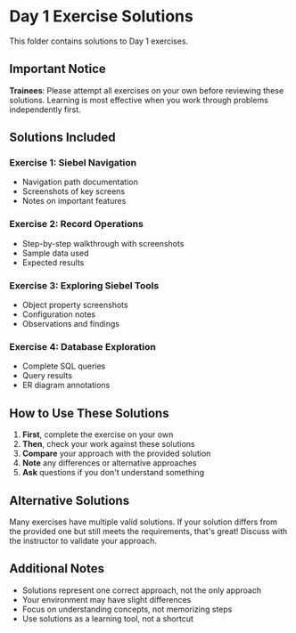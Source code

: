 # Day 1 Exercise Solutions

This folder contains solutions to Day 1 exercises.

## Important Notice

**Trainees**: Please attempt all exercises on your own before reviewing these solutions. Learning is most effective when you work through problems independently first.

## Solutions Included

### Exercise 1: Siebel Navigation
- Navigation path documentation
- Screenshots of key screens
- Notes on important features

### Exercise 2: Record Operations
- Step-by-step walkthrough with screenshots
- Sample data used
- Expected results

### Exercise 3: Exploring Siebel Tools
- Object property screenshots
- Configuration notes
- Observations and findings

### Exercise 4: Database Exploration
- Complete SQL queries
- Query results
- ER diagram annotations

## How to Use These Solutions

1. **First**, complete the exercise on your own
2. **Then**, check your work against these solutions
3. **Compare** your approach with the provided solution
4. **Note** any differences or alternative approaches
5. **Ask** questions if you don't understand something

## Alternative Solutions

Many exercises have multiple valid solutions. If your solution differs from the provided one but still meets the requirements, that's great! Discuss with the instructor to validate your approach.

## Additional Notes

- Solutions represent one correct approach, not the only approach
- Your environment may have slight differences
- Focus on understanding concepts, not memorizing steps
- Use solutions as a learning tool, not a shortcut
